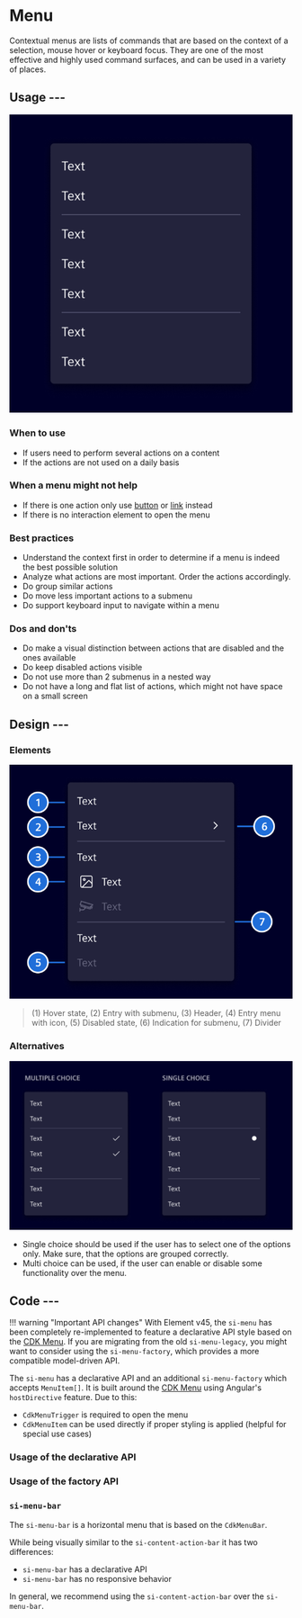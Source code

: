 # Menu

Contextual menus are lists of commands that are based on the context of a selection, mouse hover or keyboard focus.
They are one of the most effective and highly used command surfaces, and can be used in a variety of places.

## Usage ---

![Menu](images/menu.png)

### When to use

- If users need to perform several actions on a content
- If the actions are not used on a daily basis

### When a menu might not help

- If there is one action only use [button](buttons.md) or [link](links.md) instead
- If there is no interaction element to open the menu

### Best practices

- Understand the context first in order to determine if a menu is
  indeed the best possible solution
- Analyze what actions are most important. Order the actions accordingly.
- Do group similar actions
- Do move less important actions to a submenu
- Do support keyboard input to navigate within a menu

### Dos and don'ts

- Do make a visual distinction between actions that are disabled and the ones available
- Do keep disabled actions visible
- Do not use more than 2 submenus in a nested way
- Do not have a long and flat list of actions, which might not have space on a small screen

## Design ---

### Elements

![Elements](images/menu-elements.png)

> (1) Hover state, (2) Entry with submenu, (3) Header, (4) Entry menu with icon, (5) Disabled state, (6) Indication for submenu, (7) Divider

### Alternatives

![Alternatives](images/menu-alternatives.png)

- Single choice should be used if the user has to select one of the options only. Make sure, that the options are grouped correctly.
- Multi choice can be used, if the user can enable or disable some functionality over the menu.

## Code ---

!!! warning "Important API changes"
    With Element v45, the `si-menu` has been completely re-implemented to feature a declarative API style based on the [CDK Menu](https://material.angular.io/cdk/menu/overview).
    If you are migrating from the old `si-menu-legacy`, you might want to consider using the `si-menu-factory`, which provides a more compatible model-driven API.

The `si-menu` has a declarative API and an additional `si-menu-factory` which accepts `MenuItem[]`.
It is built around the [CDK Menu](https://material.angular.io/cdk/menu/overview) using Angular's `hostDirective` feature.
Due to this:

- `CdkMenuTrigger` is required to open the menu
- `CdkMenuItem` can be used directly if proper styling is applied (helpful for special use cases)

### Usage of the declarative API

<si-docs-component example="si-menu/si-menu" height="500"></si-docs-component>

### Usage of the factory API

<si-docs-component example="si-menu/si-menu-factory" height="500"></si-docs-component>

### `si-menu-bar`

The `si-menu-bar` is a horizontal menu that is based on the `CdkMenuBar`.

While being visually similar to the `si-content-action-bar` it has two differences:

- `si-menu-bar` has a declarative API
- `si-menu-bar` has no responsive behavior

In general, we recommend using the `si-content-action-bar` over the `si-menu-bar`.

<si-docs-component example="si-menu/si-menu-bar" height="500"></si-docs-component>

<si-docs-api component="SiMenuItemComponent"></si-docs-api>

<si-docs-api component="SiMenuItemCheckboxComponent"></si-docs-api>

<si-docs-api component="SiMenuItemRadioComponent"></si-docs-api>

<si-docs-api component="SiMenuFactoryComponent"></si-docs-api>

<si-docs-api directive="CdkMenuTrigger"></si-docs-api>

<si-docs-api directive="CdkContextMenuTrigger"></si-docs-api>

<si-docs-types></si-docs-types>
